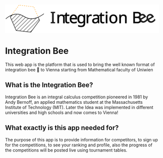 ![Integration Bee](./Media/Integration_bee_logo_lightbg.svg)

# Integration Bee

This web app is the platform that is used to bring the well known format
of integration bee 🐝 to Vienna starting from Mathematical faculty of Uniwien

## What is the Integration Bee?

Integration Bee is an integral calculus competition pioneered in 1981 by Andy Bernoff, an applied mathematics student at the Massachusetts Institute of Technology (MIT). Later the Idea was implemented in different universities and high schools and now comes to Vienna!

## What exactly is this app needed for?

The purpose of this app is to provide information for competitors, to sign up for the competitions, to see your ranking and profile, also
the progress of the competitions will be posted live using tournament tables.